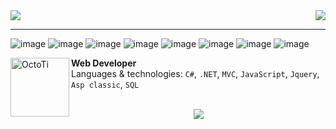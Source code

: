<img align='right' src="https://github-readme-stats.vercel.app/api?username=Dvorakcs&show_icons=true&title_color=783c00&text_color=af552e&icon_color=783c00&bg_color=f8efd4&cache_seconds=2300">

<img src="https://img.shields.io/static/v1?label=Overview&message=Dvorakcs&color=f8efd4&style=for-the-badge&logo=GitHub">
<hr>
<p align="left">

![image](https://img.shields.io/badge/C%23-239120?style=for-the-badge&logo=c-sharp&logoColor=white)
![image](https://img.shields.io/badge/.NET-5C2D91?style=for-the-badge&logo=.net&logoColor=white)
![image](https://img.shields.io/badge/JavaScript-F7DF1E?style=for-the-badge&logo=javascript&logoColor=white)
![image](https://img.shields.io/badge/Bootstrap-563D7C?style=for-the-badge&logo=bootstrap&logoColor=white)
![image](https://img.shields.io/badge/jQuery-0769AD?style=for-the-badge&logo=jquery&logoColor=white)
![image](https://img.shields.io/badge/HTML5-E34F26?style=for-the-badge&logo=html5&logoColor=white)
![image](https://img.shields.io/badge/CSS-239120?&style=for-the-badge&logo=css3&logoColor=white)
![image](https://img.shields.io/badge/MongoDB-4EA94B?style=for-the-badge&logo=mongodb&logoColor=white)

</p>

[<img align="left" height="94px" width="94px" alt="OctoTi" src="https://encrypted-tbn0.gstatic.com/images?q=tbn:ANd9GcS5G0gwbTZ0lSyeL5jPKO2DhYwHwq4vF0XFG6shDmnM8QO2dhUD6J8RHxsEU7-EP3W47OY&usqp=CAU"/>](https://mastersgi.com.br/)

**Web Developer** \
Languages & technologies: `C#`, `.NET`, `MVC`, `JavaScript`, `Jquery`, `Asp classic`, `SQL`\
<br/>




<p align="center" >   
  <img src="https://profile-counter.glitch.me/Dvorakcs/count.svg" />  
</p>



